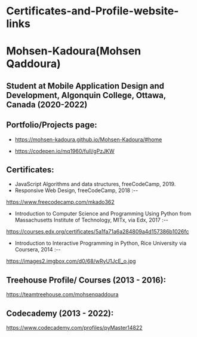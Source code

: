# Certificates-and-Profile-website-links

# Mohsen-Kadoura(Mohsen Qaddoura)

## Student at Mobile Application Design and Development, Algonquin College, Ottawa, Canada (2020-2022)

## Portfolio/Projects page:
 * https://mohsen-kadoura.github.io/Mohsen-Kadoura/#home
 
 * https://codepen.io/mq1960/full/gPzJKW

## Certificates:
* JavaScript Algorithms and data structures, freeCodeCamp, 2019.
* Responsive Web Design, freeCodeCamp, 2018 :--

https://www.freecodecamp.com/mkado362

* Introduction to Computer Science and Programming Using Python from
Massachusetts Institute of Technology, MITx, via Edx, 2017 :--

https://courses.edx.org/certificates/5a1fa71a6a284809a4d157386b1026fc

* Introduction to Interactive Programming in Python, Rice University via Coursera, 2014 :--

 https://images2.imgbox.com/d0/68/wRyU1JcE_o.jpg

## Treehouse Profile/ Courses (2013 - 2016):
https://teamtreehouse.com/mohsenqaddoura

## Codecademy (2013 - 2022):
https://www.codecademy.com/profiles/pyMaster14822


